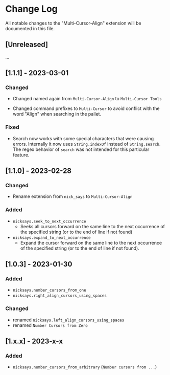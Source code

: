 # Change Log

All notable changes to the "Multi-Cursor-Align" extension will be documented in
this file.

## [Unreleased]

...

## [1.1.1] - 2023-03-01

### Changed

- Changed named again from `Multi-Cursor-Align` to `Multi-Cursor Tools`

- Changed command prefixes to `Multi-Cursor` to avoid conflict with the word
  "Align" when searching in the pallet.

### Fixed

- Search now works with some special characters that were causing errors.
  Internally it now uses `String.indexOf` instead of `String.search`. The regex
  behavior of `search` was not intended for this particular feature.

## [1.1.0] - 2023-02-28

### Changed

- Rename extension from `nick_says` to `Multi-Cursor-Align`

### Added

- `nicksays.seek_to_next_occurrence`
  - Seeks all cursors forward on the same line to the next occurrence of the
    specified string (or to the end of line if not found)
- `nicksays.expand_to_next_occurrence`
  - Expand the cursor forward on the same line to the next occurrence of the
    specified string (or to the end of line if not found).

## [1.0.3] - 2023-01-30

### Added

- `nicksays.number_cursors_from_one`
- `nicksays.right_align_cursors_using_spaces`

### Changed

- renamed `nicksays.left_align_cursors_using_spaces`
- renamed `Number Cursors from Zero`

## [1.x.x] - 2023-x-x

### Added

- `nicksays.number_cursors_from_arbitrary` (`Number cursors from ...`)